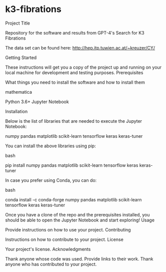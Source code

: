 # k3-fibrations

Project Title

Repository for the software and results from GPT-4's Search for K3 Fibrations

The data set can be found here: http://hep.itp.tuwien.ac.at/~kreuzer/CY/

Getting Started

These instructions will get you a copy of the project up and running on your local machine for development and testing purposes.
Prerequisites

What things you need to install the software and how to install them

mathematica

Python 3.6+
Jupyter Notebook

Installation

Below is the list of libraries that are needed to execute the Jupyter Notebook:

numpy
pandas
matplotlib
scikit-learn
tensorflow
keras
keras-tuner

You can install the above libraries using pip:

bash

pip install numpy pandas matplotlib scikit-learn tensorflow keras keras-tuner

In case you prefer using Conda, you can do:

bash

conda install -c conda-forge numpy pandas matplotlib scikit-learn tensorflow keras keras-tuner

Once you have a clone of the repo and the prerequisites installed, you should be able to open the Jupyter Notebook and start exploring!
Usage

Provide instructions on how to use your project.
Contributing

Instructions on how to contribute to your project.
License

Your project's license.
Acknowledgments

Thank anyone whose code was used. Provide links to their work. Thank anyone who has contributed to your project.
